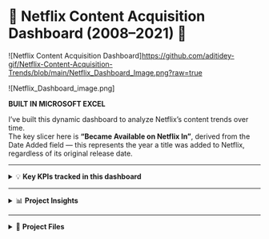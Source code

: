 # 🚀 Netflix Content Acquisition Dashboard (2008–2021) 🚀  

![Netflix Content Acquisition Dashboard]https://github.com/aditidey-gif/Netflix-Content-Acquisition-Trends/blob/main/Netflix_Dashboard_Image.png?raw=true

![Netflix_Dashboard_image.png]

**BUILT IN MICROSOFT EXCEL**  

I’ve built this dynamic dashboard to analyze Netflix’s content trends over time.  
The key slicer here is **“Became Available on Netflix In”**, derived from the Date Added field — this represents the year a title was added to Netflix, regardless of its original release date.  

---

<details>
<summary>💡 <strong>Key KPIs tracked in this dashboard</strong></summary>

- ✅ **Total Contents** – Distinct count of unique titles added to Netflix  
- ✅ **Total Movies** – Number of movies in the total content library  
- ✅ **Average Movie Duration** – Average length (in minutes) of movies  
- ✅ **Total TV Shows** – Number of TV shows in the total content library  
- ✅ **Average TV Show Seasons** – Average number of seasons per TV show  
- ✅ **Dominant Genre** – Most frequent genre in Netflix acquisitions for the selected year  

</details>

---

<details>
<summary>📊 <strong>Project Insights</strong></summary>

### 📊 Top Content Source Countries: Movies vs TV Shows  
- 📌 **United States Dominates**: Largest contributor of content to Netflix  
- 📌 **Movies > TV Shows for Most Countries**: Especially India, Japan, France  
- 📌 **United Kingdom is More Balanced**  
- 📌 **Minimal Contributions from Some Countries**: e.g. Pakistan, South Korea  
- 📌 **Diverse Global Sources Beyond the U.S.**  

### 📊 Netflix Age Rating Distribution: Movies vs TV Shows  
- 📌 **TV-MA Dominates Netflix's Library**  
- 📌 **TV-14 and TV-PG Follow**  
- 📌 **Minimal G-rated Content**  
- 📌 **Movies Generally Have Higher Mature Ratings**  
- 📌 **Strategic Content Focus on Mature Audiences**  

### 📊 Yearly Growth of Netflix Library: Movies vs TV Shows  
- 📌 **Sharp Growth Since 2016**  
- 📌 **2018–2019 Peak Period**  
- 📌 **Movies Outpace TV Shows**  
- 📌 **Slowdown After 2019**  

### 📊 Trend of Unique Directors Acquired by Netflix (2008–2021)  
- 📌 **Minimal Growth Until 2014**  
- 📌 **Major Expansion After 2015**  
- 📌 **Peak in 2019**  
- 📌 **Decline Post-2019**  

### 📊 Diversity of Genres in Netflix Acquisitions (2008–2021)  
- 📌 **Slow Start in Genre Diversity (2008–2013)**  
- 📌 **Major Expansion After 2014**  
- 📌 **Plateau at Maximum Diversity (2016 onward)**  
- 📌 **Strategic Global Appeal**  
- 📌 **Content Mix Strategy: Stronger emphasis on movies**  

</details>

---

<details>
<summary>📁 <strong>Project Files</strong></summary>

- **netflix_raw.csv**: The original raw dataset (from Kaggle)  
- **Netflix Dashboard.xlsx**:  
   - Cleaned Dataset  
   - Core Pivot Tables  
   - The Interactive Dashboard  
   - Supporting Data Table  

</details>
